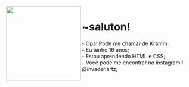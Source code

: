 <img src="https://cdn3.emoji.gg/emojis/5350-girdance.gif" align=left width=200px>
<h1>~saluton!</h1>
<p>
- Opa! Pode me chamar de Kramm;<br>
- Eu tenho 16 anos;<br>
- Estou aprendendo HTML e CSS;<br>
- Você pode me encontrar no instagram!: @invader.artz;<br>
</p>


<!---
InvaderKrm/InvaderKrm is a ✨ special ✨ repository because its `README.md` (this file) appears on your GitHub profile.
You can click the Preview link to take a look at your changes.
--->
